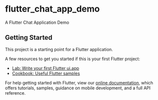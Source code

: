 # flutter_chat_app_demo

A Flutter Chat Application Demo

## Getting Started

This project is a starting point for a Flutter application.

A few resources to get you started if this is your first Flutter project:

- [Lab: Write your first Flutter ui.app](https://flutter.dev/docs/get-started/codelab)
- [Cookbook: Useful Flutter samples](https://flutter.dev/docs/cookbook)

For help getting started with Flutter, view our
[online documentation](https://flutter.dev/docs), which offers tutorials,
samples, guidance on mobile development, and a full API reference.
